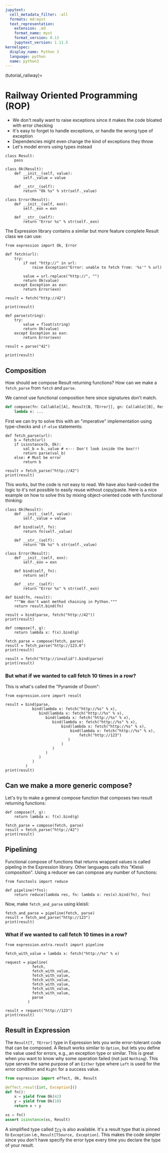 ```yaml
---
jupytext:
  cell_metadata_filter: -all
  formats: md:myst
  text_representation:
    extension: .md
    format_name: myst
    format_version: 0.13
    jupytext_version: 1.11.5
kernelspec:
  display_name: Python 3
  language: python
  name: python3
---
```

(tutorial_railway)=

# Railway Oriented Programming (ROP)

- We don't really want to raise exceptions since it makes the code bloated with error
  checking
- It's easy to forget to handle exceptions, or handle the wrong type of exception
- Dependencies might even change the kind of exceptions they throw
- Let's model errors using types instead

```{code-cell} python
class Result:
    pass

class Ok(Result):
    def __init__(self, value):
        self._value = value

    def __str__(self):
        return "Ok %s" % str(self._value)

class Error(Result):
    def __init__(self, exn):
        self._exn = exn

    def __str__(self):
        return "Error %s" % str(self._exn)
```

The Expression library contains a similar but more feature complete Result class we can
use:

```{code-cell} python
from expression import Ok, Error

def fetch(url):
    try:
        if not "http://" in url:
            raise Exception("Error: unable to fetch from: '%s'" % url)

        value = url.replace("http://", "")
        return Ok(value)
    except Exception as exn:
        return Error(exn)
```

```{code-cell} python
result = fetch("http://42")

print(result)
```

```{code-cell} python
def parse(string):
    try:
        value = float(string)
        return Ok(value)
    except Exception as exn:
        return Error(exn)
```

```{code-cell} python
result = parse("42")

print(result)
```

## Composition

How should we compose Result returning functions? How can we make a `fetch_parse` from
`fetch` and `parse`.

We cannot use functional composition here since signatures don't match.

```python
def compose(fn: Callable[[A], Result[B, TError]], gn: Callable[[B], Result[C, TError]]) -> Callable[[A], Result[C, TError]]:
    lambda x: ...
```

First we can try to solve this with an "imperative" implementation using type-checks and
`if-else` statements:

```{code-cell} python
def fetch_parse(url):
    b = fetch(url)
    if isinstance(b, Ok):
        val_b = b._value # <--- Don't look inside the box!!!
        return parse(val_b)
    else: # Must be error
        return b

result = fetch_parse("http://42")
print(result)
```

This works, but the code is not easy to read. We have also hard-coded the logic to it's
not possible to easily reuse without copy/paste. Here is a nice example on how to solve
this by mixing object-oriented code with functional thinking:

```{code-cell} python
class Ok(Result):
    def __init__(self, value):
        self._value = value

    def bind(self, fn):
        return fn(self._value)

    def __str__(self):
        return "Ok %s" % str(self._value)

class Error(Result):
    def __init__(self, exn):
        self._exn = exn

    def bind(self, fn):
        return self

    def __str__(self):
        return "Error %s" % str(self._exn)

def bind(fn, result):
    """We don't want method chaining in Python."""
    return result.bind(fn)
```

```{code-cell} python
result = bind(parse, fetch("http://42"))
print(result)
```

```{code-cell} python
def compose(f, g):
    return lambda x: f(x).bind(g)

fetch_parse = compose(fetch, parse)
result = fetch_parse("http://123.0")
print(result)
```

```{code-cell} python
result = fetch("http://invalid").bind(parse)
print(result)
```

### But what if we wanted to call fetch 10 times in a row?

This is what's called the "Pyramide of Doom":

```{code-cell} python
from expression.core import result

result = bind(parse,
            bind(lambda x: fetch("http://%s" % x),
               bind(lambda x: fetch("http://%s" % x),
                  bind(lambda x: fetch("http://%s" % x),
                     bind(lambda x: fetch("http://%s" % x),
                         bind(lambda x: fetch("http://%s" % x),
                             bind(lambda x: fetch("http://%s" % x),
                                 fetch("http://123")
                            )
                         )
                     )
                  )
               )
            )
         )
print(result)
```

## Can we make a more generic compose?

Let's try to make a general compose function that composes two result returning functions:

```{code-cell} python
def compose(f, g):
    return lambda x: f(x).bind(g)

fetch_parse = compose(fetch, parse)
result = fetch_parse("http://42")
print(result)
```

## Pipelining

Functional compose of functions that returns wrapped values is called pipeling in the
Expression library. Other languages calls this "Kleisli composition". Using a reducer we
can compose any number of functions:

```{code-cell} python
from functools import reduce

def pipeline(*fns):
    return reduce(lambda res, fn: lambda x: res(x).bind(fn), fns)
```

Now, make `fetch_and_parse` using kleisli:

```{code-cell} python
fetch_and_parse = pipeline(fetch, parse)
result = fetch_and_parse("http://123")
print(result)
```

### What if we wanted to call fetch 10 times in a row?

```{code-cell} python
from expression.extra.result import pipeline

fetch_with_value = lambda x: fetch("http://%s" % x)

request = pipeline(
            fetch,
            fetch_with_value,
            fetch_with_value,
            fetch_with_value,
            fetch_with_value,
            fetch_with_value,
            fetch_with_value,
            parse
          )

result = request("http://123")
print(result)
```

## Result in Expression

The `Result[T, TError]` type in Expression lets you write error-tolerant code that can
be composed. A Result works similar to `Option`, but lets you define the value used for
errors, e.g., an exception type or similar. This is great when you want to know why some
operation failed (not just `Nothing`). This type serves the same purpose of an `Either`
type where `Left` is used for the error condition and `Right` for a success value.

```python
from expression import effect, Ok, Result

@effect.result[int, Exception]()
def fn():
    x = yield from Ok(42)
    y = yield from Ok(10)
    return x + y

xs = fn()
assert isinstance(xs, Result)
```

A simplified type called [`Try`](reference_try) is also available. It's a result type
that is pinned to `Exception` i.e., `Result[TSource, Exception]`. This makes the code
simpler since you don't have specify the error type every time you declare the type of
your result.

